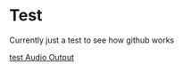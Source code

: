Test
====

Currently just a test to see how github works

[test Audio Output](test_audio_output.html)
